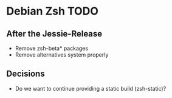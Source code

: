 Debian Zsh TODO
===============

After the Jessie-Release
------------------------

* Remove zsh-beta* packages
* Remove alternatives system properly

Decisions
---------

* Do we want to continue providing a static build (zsh-static)?
